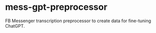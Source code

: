 # mess-gpt-preprocessor

FB Messenger transcription preprocessor to create data for fine-tuning ChatGPT.
